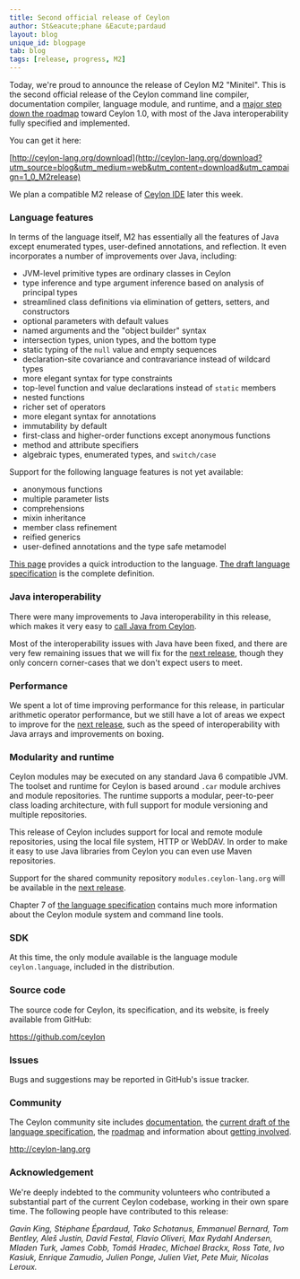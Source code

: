 ```yaml
---
title: Second official release of Ceylon
author: St&eacute;phane &Eacute;pardaud
layout: blog
unique_id: blogpage
tab: blog
tags: [release, progress, M2]
---
```


[M1]: /documentation/1.0/roadmap/?utm_source=blog&utm_medium=web&utm_content=roadmap_m1&utm_campaign=1_0_M2release#milestone_1
[M2]: /documentation/1.0/roadmap/?utm_source=blog&utm_medium=web&utm_content=roadmap_m2&utm_campaign=1_0_M2release#milestone_2
[M3]: /documentation/1.0/roadmap/?utm_source=blog&utm_medium=web&utm_content=roadmap_m3&utm_campaign=1_0_M2release#milestone_3
[spec]: /documentation/1.0/spec?utm_source=blog&utm_medium=web&utm_content=spec&utm_campaign=1_0_M2release

Today, we're proud to announce the release of Ceylon M2 "Minitel". 
This is the second official release of the Ceylon command line
compiler, documentation compiler, language module, and runtime, 
and a [major step down the roadmap][M2] toward Ceylon 1.0, with
most of the Java interoperability fully specified and implemented. 

You can get it here:

[http://ceylon-lang.org/download](http://ceylon-lang.org/download?utm_source=blog&utm_medium=web&utm_content=download&utm_campaign=1_0_M2release)

We plan a compatible M2 release of 
[Ceylon IDE](/documentation/1.0/ide?utm_source=blog&utm_medium=web&utm_content=ide&utm_campaign=1_0_M2release)
later this week.

### Language features

In terms of the language itself, M2 has essentially all the features 
of Java except enumerated types, user-defined annotations, and 
reflection. It even incorporates a number of improvements over Java, 
including:

* JVM-level primitive types are ordinary classes in Ceylon
* type inference and type argument inference based on analysis of 
  principal types
* streamlined class definitions via elimination of getters, setters, 
  and constructors
* optional parameters with default values
* named arguments and the "object builder" syntax
* intersection types, union types, and the bottom type
* static typing of the `null` value and empty sequences
* declaration-site covariance and contravariance instead of wildcard 
  types
* more elegant syntax for type constraints
* top-level function and value declarations instead of `static` 
  members
* nested functions
* richer set of operators
* more elegant syntax for annotations
* immutability by default
* first-class and higher-order functions except anonymous functions
* method and attribute specifiers
* algebraic types, enumerated types, and `switch/case`

Support for the following language features is not yet available:

* anonymous functions
* multiple parameter lists
* comprehensions
* mixin inheritance
* member class refinement
* reified generics
* user-defined annotations and the type safe metamodel

[This page](/documentation/1.0/introduction/?utm_source=blog&utm_medium=web&utm_content=introduction&utm_campaign=1_0_M2release) 
provides a quick 
introduction to the language. [The draft language specification][spec]
is the complete definition.

### Java interoperability

There were many improvements to Java interoperability in this release,
which makes it very easy to [call Java from Ceylon](/documentation/1.0/reference/interoperability/java-from-ceylon/).

Most of the interoperability issues with Java have been fixed, and
there are very few remaining issues that we will fix for the [next release][M3],
though they only concern corner-cases that we don't expect users to meet.

### Performance

We spent a lot of time improving performance for this release, in
particular arithmetic operator performance, but we still have a lot
of areas we expect to improve for the [next release][M3], such as
the speed of interoperability with Java arrays and improvements on
boxing.

### Modularity and runtime

Ceylon modules may be executed on any standard Java 6 compatible JVM. The toolset and 
runtime for Ceylon is based around `.car` module archives and module 
repositories. The runtime supports a modular, peer-to-peer class 
loading architecture, with full support for module versioning and 
multiple repositories. 

This release of Ceylon includes support for local and remote module 
repositories, using the local file system, HTTP or WebDAV. In order
to make it easy to use Java libraries from Ceylon you can even use
Maven repositories.

Support for the shared community repository 
`modules.ceylon-lang.org` will be available in the [next release][M3].

Chapter 7 of [the language specification][spec] contains much more
information about the Ceylon module system and command line tools.

### SDK

At this time, the only module available is the language module 
`ceylon.language`, included in the distribution.

### Source code

The source code for Ceylon, its specification, and its website, is 
freely available from GitHub:

<https://github.com/ceylon>

### Issues

Bugs and suggestions may be reported in GitHub's issue tracker.

### Community

The Ceylon community site includes 
[documentation](/documentation/1.0/?utm_source=blog&utm_medium=web&utm_content=documentation&utm_campaign=1_0_M2release), 
the 
[current draft of the language specification][spec], 
the [roadmap](/documentation/1.0/roadmap?utm_source=blog&utm_medium=web&utm_content=roadmap&utm_campaign=1_0_M2release) 
and information about [getting involved](/code?utm_source=blog&utm_medium=web&utm_content=code&utm_campaign=1_0_M2release).

<http://ceylon-lang.org>

### Acknowledgement

We're deeply indebted to the community volunteers who contributed a 
substantial part of the current Ceylon codebase, working in their own 
spare time. The following people have contributed to this release:

*Gavin King, Stéphane Épardaud, Tako Schotanus, Emmanuel Bernard, 
Tom Bentley, Aleš Justin, David Festal, Flavio Oliveri, 
Max Rydahl Andersen, Mladen Turk, James Cobb, Tomáš Hradec, 
Michael Brackx, Ross Tate, Ivo Kasiuk, Enrique Zamudio,
Julien Ponge, Julien Viet, Pete Muir, Nicolas Leroux.*
